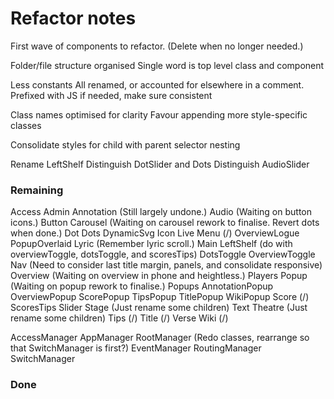 # Refactor notes
First wave of components to refactor.
(Delete when no longer needed.)

Folder/file structure organised
    Single word is top level class and component

Less constants
    All renamed, or accounted for elsewhere in a comment.
    Prefixed with JS if needed, make sure consistent

Class names optimised for clarity
    Favour appending more style-specific classes

Consolidate styles for child with parent selector nesting

Rename LeftShelf
Distinguish DotSlider and Dots
Distinguish AudioSlider

### Remaining

Access
Admin
Annotation (Still largely undone.)
Audio (Waiting on button icons.)
Button
Carousel (Waiting on carousel rework to finalise. Revert dots when done.)
Dot
Dots
DynamicSvg
Icon
Live
    Menu (/)
    OverviewLogue
    PopupOverlaid
Lyric (Remember lyric scroll.)
Main
    LeftShelf (do with overviewToggle, dotsToggle, and scoresTips)
    DotsToggle
    OverviewToggle
Nav (Need to consider last title margin, panels, and consolidate responsive)
Overview (Waiting on overview in phone and heightless.)
Players
Popup (Waiting on popup rework to finalise.)
Popups
    AnnotationPopup
    OverviewPopup
    ScorePopup
    TipsPopup
    TitlePopup
    WikiPopup
Score (/)
ScoresTips
Slider
Stage (Just rename some children)
Text
Theatre (Just rename some children)
Tips (/)
Title (/)
Verse
Wiki (/)

AccessManager
AppManager
RootManager (Redo classes, rearrange so that SwitchManager is first?)
EventManager
RoutingManager
SwitchManager

### Done
